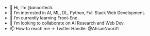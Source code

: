 - 👋 Hi, I’m @anoortech.
- 👀 I’m interested in AI, ML, DL, Python, Full Stack Web Development.
- 🌱 I’m currently learning Front-End.
- 💞️ I’m looking to collaborate on AI Research and Web Dev.
- 📫 How to reach me -> Twitter Handle: @AhsanNoor31

<!---
anoortech/anoortech is a ✨ special ✨ repository because its `README.md` (this file) appears on your GitHub profile.
You can click the Preview link to take a look at your changes.
--->
